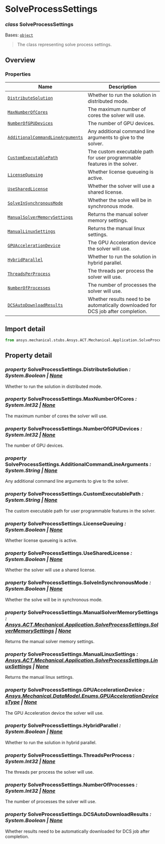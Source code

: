 # SolveProcessSettings

<a id="SolveProcessSettings"></a>

### *class* SolveProcessSettings

Bases: [`object`](https://docs.python.org/3/library/functions.html#object)

> The class representing solve process settings.

> <!-- !! processed by numpydoc !! -->

<a id="overview"></a>

## Overview

### Properties

| Name | Description |
|------------------------------------------------------------------------------------------|-----------------------------------------------------------------------------------|
| [`DistributeSolution`](#SolveProcessSettings.DistributeSolution)                         | Whether to run the solution in distributed mode.                                  |
| [`MaxNumberOfCores`](#SolveProcessSettings.MaxNumberOfCores)                             | The maximum number of cores the solver will use.                                  |
| [`NumberOfGPUDevices`](#SolveProcessSettings.NumberOfGPUDevices)                         | The number of GPU devices.                                                        |
| [`AdditionalCommandLineArguments`](#SolveProcessSettings.AdditionalCommandLineArguments) | Any additional command line arguments to give to the solver.                      |
| [`CustomExecutablePath`](#SolveProcessSettings.CustomExecutablePath)                     | The custom executable path for user programmable features in the solver.          |
| [`LicenseQueuing`](#SolveProcessSettings.LicenseQueuing)                                 | Whether license queueing is active.                                               |
| [`UseSharedLicense`](#SolveProcessSettings.UseSharedLicense)                             | Whether the solver will use a shared license.                                     |
| [`SolveInSynchronousMode`](#SolveProcessSettings.SolveInSynchronousMode)                 | Whether the solve will be in synchronous mode.                                    |
| [`ManualSolverMemorySettings`](#SolveProcessSettings.ManualSolverMemorySettings)         | Returns the manual solver memory settings.                                        |
| [`ManualLinuxSettings`](#SolveProcessSettings.ManualLinuxSettings)                       | Returns the manual linux settings.                                                |
| [`GPUAccelerationDevice`](#SolveProcessSettings.GPUAccelerationDevice)                   | The GPU Acceleration device the solver will use.                                  |
| [`HybridParallel`](#SolveProcessSettings.HybridParallel)                                 | Whether to run the solution in hybrid parallel.                                   |
| [`ThreadsPerProcess`](#SolveProcessSettings.ThreadsPerProcess)                           | The threads per process the solver will use.                                      |
| [`NumberOfProcesses`](#SolveProcessSettings.NumberOfProcesses)                           | The number of processes the solver will use.                                      |
| [`DCSAutoDownloadResults`](#SolveProcessSettings.DCSAutoDownloadResults)                 | Whether results need to be automatically downloaded for DCS job after completion. |

<a id="import-detail"></a>

## Import detail

```python
from ansys.mechanical.stubs.Ansys.ACT.Mechanical.Application.SolveProcessSettings import SolveProcessSettings
```

<a id="property-detail"></a>

## Property detail

<a id="SolveProcessSettings.DistributeSolution"></a>

### *property* SolveProcessSettings.DistributeSolution *: System.Boolean | [None](https://docs.python.org/3/library/constants.html#None)*

Whether to run the solution in distributed mode.

<!-- !! processed by numpydoc !! -->

<a id="SolveProcessSettings.MaxNumberOfCores"></a>

### *property* SolveProcessSettings.MaxNumberOfCores *: System.Int32 | [None](https://docs.python.org/3/library/constants.html#None)*

The maximum number of cores the solver will use.

<!-- !! processed by numpydoc !! -->

<a id="SolveProcessSettings.NumberOfGPUDevices"></a>

### *property* SolveProcessSettings.NumberOfGPUDevices *: System.Int32 | [None](https://docs.python.org/3/library/constants.html#None)*

The number of GPU devices.

<!-- !! processed by numpydoc !! -->

<a id="SolveProcessSettings.AdditionalCommandLineArguments"></a>

### *property* SolveProcessSettings.AdditionalCommandLineArguments *: System.String | [None](https://docs.python.org/3/library/constants.html#None)*

Any additional command line arguments to give to the solver.

<!-- !! processed by numpydoc !! -->

<a id="SolveProcessSettings.CustomExecutablePath"></a>

### *property* SolveProcessSettings.CustomExecutablePath *: System.String | [None](https://docs.python.org/3/library/constants.html#None)*

The custom executable path for user programmable features in the solver.

<!-- !! processed by numpydoc !! -->

<a id="SolveProcessSettings.LicenseQueuing"></a>

### *property* SolveProcessSettings.LicenseQueuing *: System.Boolean | [None](https://docs.python.org/3/library/constants.html#None)*

Whether license queueing is active.

<!-- !! processed by numpydoc !! -->

<a id="SolveProcessSettings.UseSharedLicense"></a>

### *property* SolveProcessSettings.UseSharedLicense *: System.Boolean | [None](https://docs.python.org/3/library/constants.html#None)*

Whether the solver will use a shared license.

<!-- !! processed by numpydoc !! -->

<a id="SolveProcessSettings.SolveInSynchronousMode"></a>

### *property* SolveProcessSettings.SolveInSynchronousMode *: System.Boolean | [None](https://docs.python.org/3/library/constants.html#None)*

Whether the solve will be in synchronous mode.

<!-- !! processed by numpydoc !! -->

<a id="SolveProcessSettings.ManualSolverMemorySettings"></a>

### *property* SolveProcessSettings.ManualSolverMemorySettings *: [Ansys.ACT.Mechanical.Application.SolveProcessSettings.SolverMemorySettings](SolverMemorySettings.md#SolverMemorySettings) | [None](https://docs.python.org/3/library/constants.html#None)*

Returns the manual solver memory settings.

<!-- !! processed by numpydoc !! -->

<a id="SolveProcessSettings.ManualLinuxSettings"></a>

### *property* SolveProcessSettings.ManualLinuxSettings *: [Ansys.ACT.Mechanical.Application.SolveProcessSettings.LinuxSettings](LinuxSettings.md#LinuxSettings) | [None](https://docs.python.org/3/library/constants.html#None)*

Returns the manual linux settings.

<!-- !! processed by numpydoc !! -->

<a id="SolveProcessSettings.GPUAccelerationDevice"></a>

### *property* SolveProcessSettings.GPUAccelerationDevice *: [Ansys.Mechanical.DataModel.Enums.GPUAccelerationDevicesType](./../../../../Mechanical/DataModel/Enums/GPUAccelerationDevicesType.md#GPUAccelerationDevicesType) | [None](https://docs.python.org/3/library/constants.html#None)*

The GPU Acceleration device the solver will use.

<!-- !! processed by numpydoc !! -->

<a id="SolveProcessSettings.HybridParallel"></a>

### *property* SolveProcessSettings.HybridParallel *: System.Boolean | [None](https://docs.python.org/3/library/constants.html#None)*

Whether to run the solution in hybrid parallel.

<!-- !! processed by numpydoc !! -->

<a id="SolveProcessSettings.ThreadsPerProcess"></a>

### *property* SolveProcessSettings.ThreadsPerProcess *: System.Int32 | [None](https://docs.python.org/3/library/constants.html#None)*

The threads per process the solver will use.

<!-- !! processed by numpydoc !! -->

<a id="SolveProcessSettings.NumberOfProcesses"></a>

### *property* SolveProcessSettings.NumberOfProcesses *: System.Int32 | [None](https://docs.python.org/3/library/constants.html#None)*

The number of processes the solver will use.

<!-- !! processed by numpydoc !! -->

<a id="SolveProcessSettings.DCSAutoDownloadResults"></a>

### *property* SolveProcessSettings.DCSAutoDownloadResults *: System.Boolean | [None](https://docs.python.org/3/library/constants.html#None)*

Whether results need to be automatically downloaded for DCS job after completion.

<!-- !! processed by numpydoc !! -->
